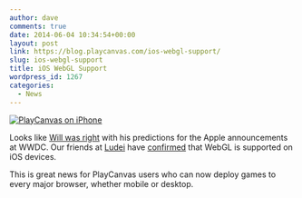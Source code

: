 ```yaml
---
author: dave
comments: true
date: 2014-06-04 10:34:54+00:00
layout: post
link: https://blog.playcanvas.com/ios-webgl-support/
slug: ios-webgl-support
title: iOS WebGL Support
wordpress_id: 1267
categories:
  - News
---
```


[![PlayCanvas on iPhone](https://blog.playcanvas.com/wp-content/uploads/2014/06/Playiphone.png)](https://blog.playcanvas.com/wp-content/uploads/2014/06/Playiphone.png)

Looks like [Will was right](http://blog.playcanvas.com/apple-embraces-webgl/) with his predictions for the Apple announcements at WWDC. Our friends at [Ludei](http://ludei.com) have [confirmed](http://blog.ludei.com/webgl-ios-8-safari-webview/) that WebGL is supported on iOS devices.

This is great news for PlayCanvas users who can now deploy games to every major browser, whether mobile or desktop.
